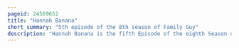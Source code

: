 ```yaml
---
pageid: 24569652
title: "Hannah Banana"
short_summary: "5th episode of the 8th season of Family Guy"
description: "Hannah Banana is the fifth Episode of the eighth Season of american animated Television Series Family Guy. It was originally broadcast in the united States on Fox on november 8 2009. The Episode follows Stewie Griffin after he sneaks Backstage at a Miley Cyrus Concert in Quahog eventually discovering her horrible secret. Meanwhile, Chris Griffin proves to his Family that the Evil Monkey who lives in his Closet is actually real, and eventually comes to realize that the Monkey is actually friendly, well-spoken and intelligent, when he begins spending more Time with him than with his own Father."
---
```

